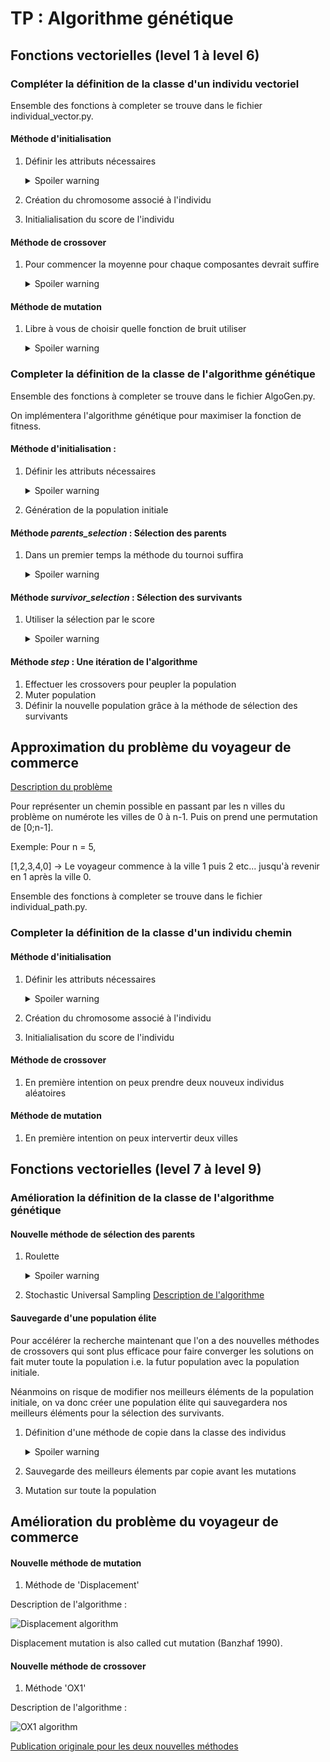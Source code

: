 # TP : Algorithme génétique

## Fonctions vectorielles (level 1 à level 6)

### Compléter la définition de la classe d'un individu vectoriel

Ensemble des fonctions à completer se trouve dans le fichier individual_vector.py.

#### Méthode d'initialisation
1. Définir les attributs nécessaires
    <details>
    <summary>Spoiler warning</summary>
    
    * Dimension du vecteur (shape)
    * Interval de recherche (starting_interval)
    * Score de l'individu (fitness_score)
    * Fonction de score (fitness_function)
    * Chromosomes de l'individu (chromosomes)
    
    </details>

2. Création du chromosome associé à l'individu
3. Initialialisation du score de l'individu

#### Méthode de crossover

1. Pour commencer la moyenne pour chaque composantes devrait suffire
    <details>
    <summary>Spoiler warning</summary>
    
    * Ne pas oublier de calculer le score des enfants
    
    </details>

#### Méthode de mutation

1. Libre à vous de choisir quelle fonction de bruit utiliser
    <details>
    <summary>Spoiler warning</summary>
    
    * Une gaussienne donne des résultats satisfaisants
    * Ne pas oublier de calculer le score des enfants
    
    </details>


### Completer la définition de la classe de l'algorithme génétique

Ensemble des fonctions à completer se trouve dans le fichier AlgoGen.py.

On implémentera l'algorithme génétique pour maximiser la fonction de fitness.

#### Méthode d'initialisation :
1. Définir les attributs nécessaires
    <details>
    <summary>Spoiler warning</summary>
    
    * Population (population)
    * Taille de la population (pop_size)
    * Fréquence de mutation (mutation_rate)
    * Fréquence de crossover (crossover_rate)
    * Meilleur individu (best_indv)
    
    </details>
2. Génération de la population initiale


#### Méthode _parents_selection_  : Sélection des parents
1. Dans un premier temps la méthode du tournoi suffira
    <details>
    <summary>Spoiler warning</summary>

        * Pour trier un sous-ensemble de la population en fonction
        du score de l'individu on pourra utiliser :

        
            topk = sorted(sous_ensemble, key=lambda x: x.score)[-k:]
        
    </details>

#### Méthode _survivor_selection_ : Sélection des survivants

1. Utiliser la sélection par le score
    <details>
    <summary>Spoiler warning</summary>

    * Pour trier un sous-ensemble de la population en fonction
    du score de l'individu on pourra utiliser :

            topk = sorted(sous_ensemble, key=lambda x: x.score)[-k:]
        
    </details>

#### Méthode _step_ : Une itération de l'algorithme
1. Effectuer les crossovers pour peupler la population
2. Muter  population
3. Définir la nouvelle population grâce à la méthode de sélection des survivants


## Approximation du problème du voyageur de commerce

[Description du problème](https://fr.wikipedia.org/wiki/Probl%C3%A8me_du_voyageur_de_commerce)

Pour représenter un chemin possible en passant par les n villes du problème on numérote les villes de 0 à n-1. Puis on prend une permutation de [0;n-1].

Exemple:
Pour n = 5,

[1,2,3,4,0] -> Le voyageur commence à la ville 1 puis 2 etc... jusqu'à revenir en 1 après la ville 0.

Ensemble des fonctions à completer se trouve dans le fichier individual_path.py.

### Completer la définition de la classe d'un individu chemin

#### Méthode d'initialisation
1. Définir les attributs nécessaires
    <details>
    <summary>Spoiler warning</summary>
    
    * Nombre de ville (shape)
    * Score de l'individu (fitness_score)
    * Fonction de fitness (fitness_function)
    * Chromosomes de l'individu (chromosomes)

    </details>

2. Création du chromosome associé à l'individu

3. Initialialisation du score de l'individu

#### Méthode de crossover

1. En première intention on peux prendre deux nouveux individus aléatoires

#### Méthode de mutation

1. En première intention on peux intervertir deux villes


## Fonctions vectorielles (level 7 à level 9)

### Amélioration la définition de la classe de l'algorithme génétique

#### Nouvelle méthode de sélection des parents

1. Roulette
    <details>
    <summary>Spoiler warning</summary>
        
    Si tu es arrivé là c'est que tu te débrouilles bien mais voilà une syntaxe qui pourra surêment te servir :
        parents = np.random.choice(self.population, size=2, p=proba)
    </details>
2. Stochastic Universal Sampling [Description de l'algorithme](https://en.wikipedia.org/wiki/Stochastic_universal_sampling)

#### Sauvegarde d'une population élite

Pour accélérer la recherche maintenant que l'on a des nouvelles méthodes de crossovers qui sont plus efficace pour faire converger les solutions on fait muter toute la population i.e. la futur population avec la population initiale.

Néanmoins on risque de modifier nos meilleurs éléments de la population initiale, on va donc créer une population élite qui sauvegardera nos meilleurs éléments pour la sélection des survivants.

1. Définition d'une méthode de copie dans la classe des individus
    <details>
    <summary>Spoiler warning</summary>
        
    Attention ne pas oublier que les listes et les arrays numpy sont référencés par rapport à leur adresse mémoire.
    </details>
    
2. Sauvegarde des meilleurs élements par copie avant les mutations
3. Mutation sur toute la population

## Amélioration du problème du voyageur de commerce

#### Nouvelle méthode de mutation

1. Méthode de 'Displacement' 

Description de l'algorithme :

![Displacement algorithm](./images/Displacement.PNG)

Displacement mutation is also called cut mutation (Banzhaf 1990).

#### Nouvelle méthode de crossover

1. Méthode 'OX1'

Description de l'algorithme :

![OX1 algorithm](./images/OX1.PNG)

[Publication originale pour les deux nouvelles méthodes](https://link.springer.com/content/pdf/10.1023/A:1006529012972.pdf)
